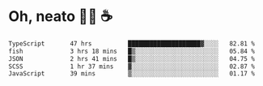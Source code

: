 # Oh, neato 🧑‍💻 ☕

<!--START_SECTION:waka-->

```txt
TypeScript       47 hrs          ████████████████████▓░░░░   82.81 %
fish             3 hrs 18 mins   █▒░░░░░░░░░░░░░░░░░░░░░░░   05.84 %
JSON             2 hrs 41 mins   █▒░░░░░░░░░░░░░░░░░░░░░░░   04.75 %
SCSS             1 hr 37 mins    ▓░░░░░░░░░░░░░░░░░░░░░░░░   02.87 %
JavaScript       39 mins         ▒░░░░░░░░░░░░░░░░░░░░░░░░   01.17 %
```

<!--END_SECTION:waka-->
